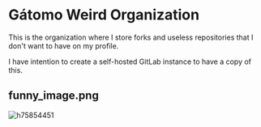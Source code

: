 # Gátomo Weird Organization
This is the organization where I store forks and useless repositories that I don't want to have on my profile.

I have intention to create a self-hosted GitLab instance to have a copy of this.

## funny_image.png
![h75854451](https://github.com/gatomoctl/.github/assets/63877602/b89614fb-6cd4-4109-a7f0-110a20e110d5)
